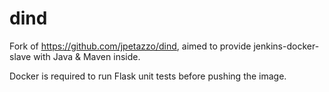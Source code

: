 # dind

Fork of https://github.com/jpetazzo/dind, aimed to provide jenkins-docker-slave with Java & Maven inside.

Docker is required to run Flask unit tests before pushing the image.